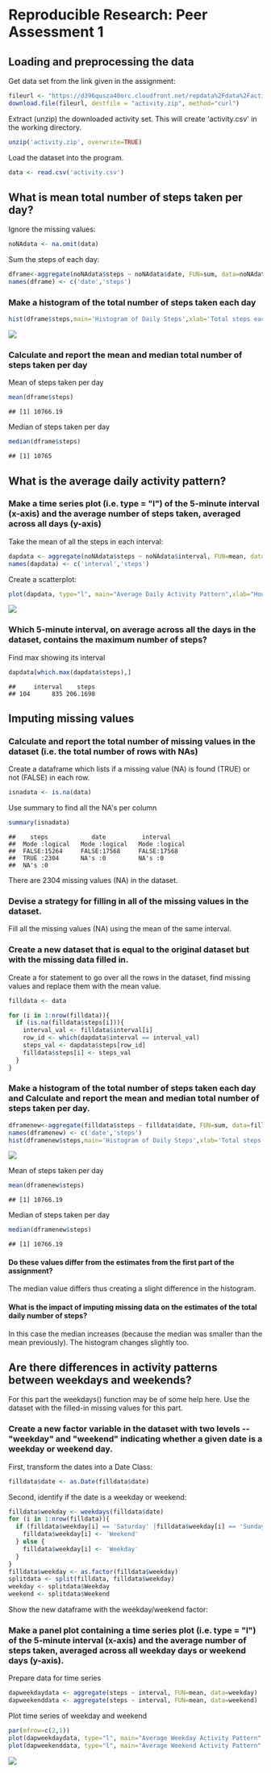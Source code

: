 # Reproducible Research: Peer Assessment 1


## Loading and preprocessing the data


Get data set from the link given in the assignment:

```r
fileurl <- "https://d396qusza40orc.cloudfront.net/repdata%2Fdata%2Factivity.zip"
download.file(fileurl, destfile = "activity.zip", method="curl")
```

Extract (unzip) the downloaded activity set. This will create 'activity.csv' in the working directory.

```r
unzip('activity.zip', overwrite=TRUE)
```

Load the dataset into the program.

```r
data <- read.csv('activity.csv')
```


## What is mean total number of steps taken per day?
Ignore the missing values:

```r
noNAdata <- na.omit(data)
```
Sum the steps of each day:

```r
dframe<-aggregate(noNAdata$steps ~ noNAdata$date, FUN=sum, data=noNAdata)
names(dframe) <- c('date','steps')
```
### Make a histogram of the total number of steps taken each day

```r
hist(dframe$steps,main='Histogram of Daily Steps',xlab='Total steps each day',col='grey',breaks=15)
```

![](PA1_template_files/figure-html/unnamed-chunk-6-1.png) 

### Calculate and report the mean and median total number of steps taken per day
Mean of steps taken per day

```r
mean(dframe$steps)
```

```
## [1] 10766.19
```
Median of steps taken per day

```r
median(dframe$steps)
```

```
## [1] 10765
```

## What is the average daily activity pattern?
### Make a time series plot (i.e. type = "l") of the 5-minute interval (x-axis) and the average number of steps taken, averaged across all days (y-axis)
Take the mean of all the steps in each interval:

```r
dapdata <- aggregate(noNAdata$steps ~ noNAdata$interval, FUN=mean, data=noNAdata)
names(dapdata) <- c('interval','steps')
```
Create a scatterplot:


```r
plot(dapdata, type="l", main="Average Daily Activity Pattern",xlab="Hour of the day", ylab="Average number of steps")
```

![](PA1_template_files/figure-html/unnamed-chunk-10-1.png) 

### Which 5-minute interval, on average across all the days in the dataset, contains the maximum number of steps?
Find max showing its interval

```r
dapdata[which.max(dapdata$steps),]
```

```
##     interval    steps
## 104      835 206.1698
```

## Imputing missing values

### Calculate and report the total number of missing values in the dataset (i.e. the total number of rows with NAs)
Create a dataframe which lists if a missing value (NA) is found (TRUE) or not (FALSE) in each row.

```r
isnadata <- is.na(data)
```
Use summary to find all the NA's per column

```r
summary(isnadata)
```

```
##    steps            date          interval      
##  Mode :logical   Mode :logical   Mode :logical  
##  FALSE:15264     FALSE:17568     FALSE:17568    
##  TRUE :2304      NA's :0         NA's :0        
##  NA's :0
```

There are 2304 missing values (NA) in the dataset.

### Devise a strategy for filling in all of the missing values in the dataset.
Fill all the missing values (NA) using the mean of the same interval.


### Create a new dataset that is equal to the original dataset but with the missing data filled in.
Create a for statement to go over all the rows in the dataset, find missing values and replace them with the mean value.


```r
filldata <- data

for (i in 1:nrow(filldata)){
  if (is.na(filldata$steps[i])){
    interval_val <- filldata$interval[i]
    row_id <- which(dapdata$interval == interval_val)
    steps_val <- dapdata$steps[row_id]
    filldata$steps[i] <- steps_val
  }
}
```

### Make a histogram of the total number of steps taken each day and Calculate and report the mean and median total number of steps taken per day.


```r
dframenew<-aggregate(filldata$steps ~ filldata$date, FUN=sum, data=filldata)
names(dframenew) <- c('date','steps')
hist(dframenew$steps,main='Histogram of Daily Steps',xlab='Total steps each day',col='grey',breaks=15)
```

![](PA1_template_files/figure-html/unnamed-chunk-15-1.png) 

Mean of steps taken per day

```r
mean(dframenew$steps)
```

```
## [1] 10766.19
```
Median of steps taken per day

```r
median(dframenew$steps)
```

```
## [1] 10766.19
```

####  Do these values differ from the estimates from the first part of the assignment?
The median value differs thus creating a slight difference in the histogram.
#### What is the impact of imputing missing data on the estimates of the total daily number of steps?
In this case the median increases (because the median was smaller than the mean previously). The histogram changes slightly too.

## Are there differences in activity patterns between weekdays and weekends?

For this part the weekdays() function may be of some help here. Use the dataset with the filled-in missing values for this part.

### Create a new factor variable in the dataset with two levels -- "weekday" and "weekend" indicating whether a given date is a weekday or weekend day.
First, transform the dates into a Date Class:

```r
filldata$date <- as.Date(filldata$date)
```
Second, identify if the date is a weekday or weekend:

```r
filldata$weekday <- weekdays(filldata$date)
for (i in 1:nrow(filldata)){
  if (filldata$weekday[i] == 'Saturday' |filldata$weekday[i] == 'Sunday'){
    filldata$weekday[i] <- 'Weekend'
  } else {
    filldata$weekday[i] <- 'Weekday'
  }
}
filldata$weekday <- as.factor(filldata$weekday)
splitdata <- split(filldata, filldata$weekday)
weekday <- splitdata$Weekday
weekend <- splitdata$Weekend
```
Show the new dataframe with the weekday/weekend factor:

### Make a panel plot containing a time series plot (i.e. type = "l") of the 5-minute interval (x-axis) and the average number of steps taken, averaged across all weekday days or weekend days (y-axis).
Prepare data for time series

```r
dapweekdaydata <- aggregate(steps ~ interval, FUN=mean, data=weekday)
dapweekenddata <- aggregate(steps ~ interval, FUN=mean, data=weekend)
```
Plot time series of weekday and weekend

```r
par(mfrow=c(2,1))
plot(dapweekdaydata, type="l", main="Average Weekday Activity Pattern",xlab="Hour of the day", ylab="Average number of steps")
plot(dapweekenddata, type="l", main="Average Weekend Activity Pattern",xlab="Hour of the day", ylab="Average number of steps")
```

![](PA1_template_files/figure-html/unnamed-chunk-22-1.png) 
